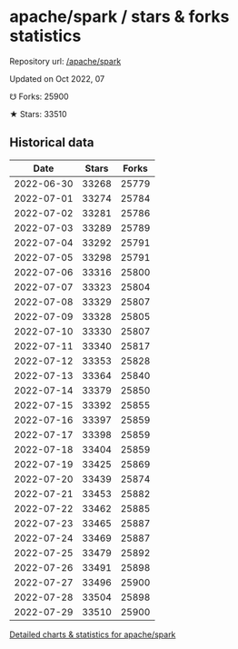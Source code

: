 # apache/spark / stars & forks statistics

Repository url: [/apache/spark](https://github.com/apache/spark)

Updated on Oct 2022, 07

☋ Forks: 25900

★ Stars: 33510

## Historical data
| Date | Stars | Forks |
|------|-------|-------|
| 2022-06-30 | 33268 | 25779 | 
| 2022-07-01 | 33274 | 25784 | 
| 2022-07-02 | 33281 | 25786 | 
| 2022-07-03 | 33289 | 25789 | 
| 2022-07-04 | 33292 | 25791 | 
| 2022-07-05 | 33298 | 25791 | 
| 2022-07-06 | 33316 | 25800 | 
| 2022-07-07 | 33323 | 25804 | 
| 2022-07-08 | 33329 | 25807 | 
| 2022-07-09 | 33328 | 25805 | 
| 2022-07-10 | 33330 | 25807 | 
| 2022-07-11 | 33340 | 25817 | 
| 2022-07-12 | 33353 | 25828 | 
| 2022-07-13 | 33364 | 25840 | 
| 2022-07-14 | 33379 | 25850 | 
| 2022-07-15 | 33392 | 25855 | 
| 2022-07-16 | 33397 | 25859 | 
| 2022-07-17 | 33398 | 25859 | 
| 2022-07-18 | 33404 | 25859 | 
| 2022-07-19 | 33425 | 25869 | 
| 2022-07-20 | 33439 | 25874 | 
| 2022-07-21 | 33453 | 25882 | 
| 2022-07-22 | 33462 | 25885 | 
| 2022-07-23 | 33465 | 25887 | 
| 2022-07-24 | 33469 | 25887 | 
| 2022-07-25 | 33479 | 25892 | 
| 2022-07-26 | 33491 | 25898 | 
| 2022-07-27 | 33496 | 25900 | 
| 2022-07-28 | 33504 | 25898 | 
| 2022-07-29 | 33510 | 25900 | 


[Detailed charts & statistics for apache/spark](https://reviewgithub.com/rep/apache/spark)
